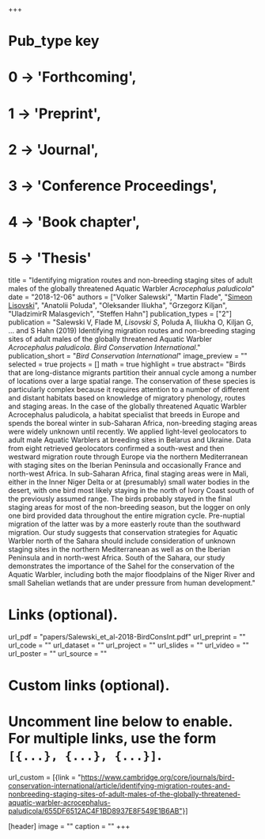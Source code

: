 +++
# Pub_type key
# 0 -> 'Forthcoming',
# 1 -> 'Preprint',
# 2 -> 'Journal',
# 3 -> 'Conference Proceedings',
# 4 -> 'Book chapter',
# 5 -> 'Thesis'
  
title = "Identifying migration routes and non-breeding staging sites of adult males of the globally threatened Aquatic Warbler _Acrocephalus paludicola_"
date = "2018-12-06"
authors = ["Volker Salewski", "Martin Flade", "[Simeon Lisovski](hhttps://slisovski.netlify.com/)", "Anatolii Poluda", "Oleksander Iliukha", "Grzegorz Kiljan", "UladzimirR Malasgevich", "Steffen Hahn"]
publication_types = ["2"]
publication = "Salewski V, Flade M, *Lisovski S*, Poluda A, Iliukha O, Kiljan G, ... and S Hahn (2019) Identifying migration routes and non-breeding staging sites of adult males of the globally threatened Aquatic Warbler _Acrocephalus paludicola_. _Bird Conservation International_."
publication_short = "_Bird Conservation International_"
image_preview = ""
selected = true
projects = []
math = true
highlight = true
abstract= "Birds that are long-distance migrants partition their annual cycle among a number of locations over a large spatial range. The conservation of these species is particularly complex because it requires attention to a number of different and distant habitats based on knowledge of migratory phenology, routes and staging areas. In the case of the globally threatened Aquatic Warbler Acrocephalus paludicola, a habitat specialist that breeds in Europe and spends the boreal winter in sub-Saharan Africa, non-breeding staging areas were widely unknown until recently. We applied light-level geolocators to adult male Aquatic Warblers at breeding sites in Belarus and Ukraine. Data from eight retrieved geolocators confirmed a south-west and then westward migration route through Europe via the northern Mediterranean with staging sites on the Iberian Peninsula and occasionally France and north-west Africa. In sub-Saharan Africa, final staging areas were in Mali, either in the Inner Niger Delta or at (presumably) small water bodies in the desert, with one bird most likely staying in the north of Ivory Coast south of the previously assumed range. The birds probably stayed in the final staging areas for most of the non-breeding season, but the logger on only one bird provided data throughout the entire migration cycle. Pre-nuptial migration of the latter was by a more easterly route than the southward migration. Our study suggests that conservation strategies for Aquatic Warbler north of the Sahara should include consideration of unknown staging sites in the northern Mediterranean as well as on the Iberian Peninsula and in north-west Africa. South of the Sahara, our study demonstrates the importance of the Sahel for the conservation of the Aquatic Warbler, including both the major floodplains of the Niger River and small Sahelian wetlands that are under pressure from human development."
  
# Links (optional).
url_pdf = "papers/Salewski_et_al-2018-BirdConsInt.pdf"
url_preprint = ""
url_code = ""
url_dataset = ""
url_project = ""
url_slides = ""
url_video = ""
url_poster = ""
url_source = ""
  
# Custom links (optional).
#   Uncomment line below to enable. For multiple links, use the form `[{...}, {...}, {...}]`.
url_custom = [{link = "https://www.cambridge.org/core/journals/bird-conservation-international/article/identifying-migration-routes-and-nonbreeding-staging-sites-of-adult-males-of-the-globally-threatened-aquatic-warbler-acrocephalus-paludicola/655DF6512AC4F1BD8937E8F549E1B6AB"}]
  
[header]
image = ""
caption = ""
+++